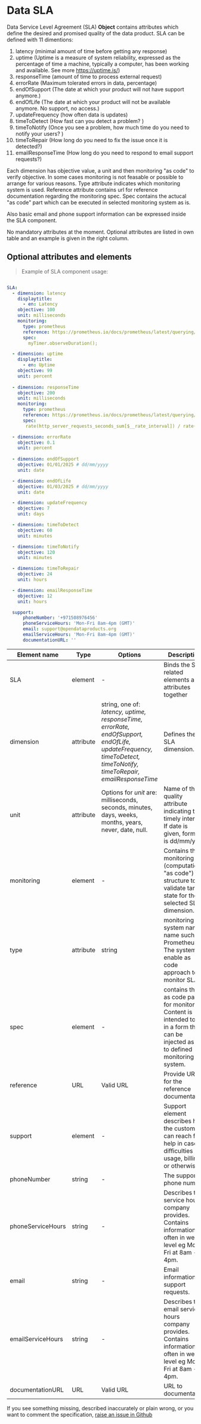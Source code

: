 # Data SLA

Data Service Level Agreement (SLA) **Object** contains attributes which define the desired and promised quality of the data product. SLA can be defined with 11 dimentions: 

1. latency (minimal amount of time before getting any response) 
1. uptime (Uptime is a measure of system reliability, expressed as the percentage of time a machine, typically a computer, has been working and available. See more https://uptime.is/) 
1. responseTime (amount of time to process external request) 
1. errorRate (Maximum tolerated errors in data, percentage) 
1. endOfSupport (The date at which your product will not have support anymore.) 
1. endOfLife (The date at which your product will not be available anymore. No support, no access.) 
1. updateFrequency (how often data is updates) 
1. timeToDetect (How fast can you detect a problem? ) 
1. timeToNotify (Once you see a problem, how much time do you need to notify your users? ) 
1. timeToRepair (How long do you need to fix the issue once it is detected?) 
1. emailResponseTime (How long do you need to respond to email support requests?) 

Each dimension has objective value, a unit and then monitoring "as code" to verify objective. In some cases monitoring is 
not feasable or possible to arrange for various reasons. Type attribute indicates which monitoring system is used. Reference attribute contains url for reference documentation regarding the monitoring spec. Spec contains the actucal "as code" part which can be executed in selected monitoring system as is. 

Also basic email and phone support information can be expressed inside the SLA component. 

No mandatory attributes at the moment. Optional attributes are listed in own table and an example is given in the right column. 

## Optional attributes and elements

> Example of SLA component usage:

```yml

SLA:
  - dimension: latency
    displaytitle:
      - en: Latency
    objective: 100
    unit: milliseconds
    monitoring:
      type: prometheus
      reference: https://prometheus.io/docs/prometheus/latest/querying/basics/ 
      spec:  
        myTimer.observeDuration();

  - dimension: uptime
    displaytitle:
      - en: Uptime
    objective: 99
    unit: percent
    
  - dimension: responseTime
    objective: 200
    unit: milliseconds
    monitoring:
      type: prometheus
      reference: https://prometheus.io/docs/prometheus/latest/querying/basics/ 
      spec:  
       rate(http_server_requests_seconds_sum[$__rate_interval]) / rate(http_server_requests_seconds_count[$__rate_interval])

  - dimension: errorRate
    objective: 0.1
    unit: percent
  
  - dimension: endOfSupport
    objective: 01/01/2025 # dd/mm/yyyy
    unit: date

  - dimension: endOfLife
    objective: 01/03/2025 # dd/mm/yyyy
    unit: date

  - dimension: updateFrequency
    objective: 7
    unit: days

  - dimension: timeToDetect
    objective: 60
    unit: minutes

  - dimension: timeToNotify
    objective: 120
    unit: minutes

  - dimension: timeToRepair
    objective: 24
    unit: hours

  - dimension: emailResponseTime
    objective: 12
    unit: hours

  support:
      phoneNumber: '+971508976456'
      phoneServiceHours: 'Mon-Fri 8am-4pm (GMT)'
      email: support@opendataproducts.org
      emailServiceHours: 'Mon-Fri 8am-4pm (GMT)'
      documentationURL: ''
```



| <div style="width:150px">Element name</div>   | Type  | Options  | Description  |
|---|---|---|---|
| SLA | element | - | Binds the SLA related elements and attributes together |
| dimension | attribute | string, one of: *latency, uptime, responseTime, errorRate, endOfSupport, endOfLife, updateFrequency, timeToDetect, timeToNotify, timeToRepair, emailResponseTime* | Defines the SLA dimension.   |
| unit | attribute  | Options for *unit* are: milliseconds, seconds, minutes, days, weeks, months, years, never, date, null. <br/><br/>  | Name of the quality attribute indicating the timely interval. If date is given, format is dd/mm/yyyy |
| monitoring | element | - | Contains the monitoring (computational "as code") structure to validate target state for the selected SLA dimension. |
| type | attribute | string | monitoring system name name such as Prometheus. The systems enable as code approach to monitor SLA. |
| spec | element | - | contains the as code part for monitoring. Content is intended to be in a form that can be injected as is to defined monitoring system. |
| reference | URL | Valid URL | Provide URL for the reference documentation |
| support | element | - | Support element describes how the customer can reach for help in case of difficulties in usage, billing, or otherwise. |
| phoneNumber | string | - | The support phone number |
| phoneServiceHours | string | - | Describes the service hours company provides. Contains information often in week level eg Mon-Fri at 8am - 4pm. |
| email | string | - | Email information for support requests. |
| emailServiceHours | string | - | Describes the email service hours company provides. Contains information often in week level eg Mon-Fri at 8am - 4pm. |
| documentationURL | URL | Valid URL | URL to documentation | 


If you see something missing, described inaccurately or plain wrong, or you want to comment the specification, [raise an issue in Github](https://github.com/Open-Data-Product-Initiative/open-data-product-spec-dev/issues)
